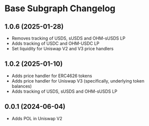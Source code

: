 # Base Subgraph Changelog

## 1.0.6 (2025-01-28)

- Removes tracking of USDS, sUSDS and OHM-sUSDS LP
- Adds tracking of USDC and OHM-USDC LP
- Set liquidity for Uniswap V2 and V3 price handlers

## 1.0.2 (2025-01-10)

- Adds price handler for ERC4626 tokens
- Adds price handler for Uniswap V3 (specifically, underlying token balances)
- Adds tracking of USDS, sUSDS and OHM-sUSDS LP

## 0.0.1 (2024-06-04)

- Adds POL in Uniswap V2

